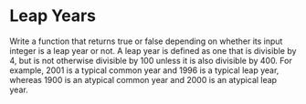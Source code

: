 Leap Years
==========

Write a function that returns true or false depending on whether its input integer is a leap year or not.
A leap year is defined as one that is divisible by 4, but is not otherwise divisible by 100 unless it is also divisible by 400.
For example, 2001 is a typical common year and 1996 is a typical leap year, whereas 1900 is an atypical common year and 2000 is an atypical leap year.

